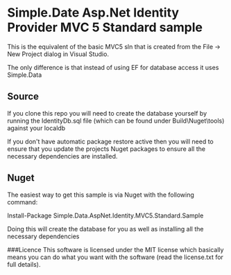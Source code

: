 # Simple.Date Asp.Net Identity Provider MVC 5 Standard sample

This is the equivalent of the basic MVC5 sln that is created from the File -> New Project dialog
in Visual Studio.

The only difference is that instead of using EF for database access it uses Simple.Data

## Source
If you clone this repo you will need to create the database yourself by running the IdentityDb.sql file
(which can be found under Build\Nuget\tools) against your localdb

If you don't have automatic package restore active then you will need to ensure that you update the
projects Nuget packages to ensure all the necessary dependencies are installed.

## Nuget
The easiest way to get this sample is via Nuget with the following command:

Install-Package Simple.Data.AspNet.Identity.MVC5.Standard.Sample

Doing this will create the database for you as well as installing all the necessary dependencies

###Licence
This software is licensed under the MIT license which basically means you can do what you want
with the software (read the license.txt for full details).